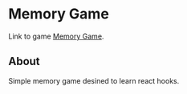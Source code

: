 # Memory Game

Link to game [Memory Game](https://memory-game-dny.netlify.app/).

## About

Simple memory game desined to learn react hooks.
